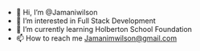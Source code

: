 - 👋 Hi, I’m @Jamaniwilson
- 👀 I’m interested in Full Stack Development
- 🌱 I’m currently learning Holberton School Foundation
- 📫 How to reach me Jamanimwilson@gmail.com

